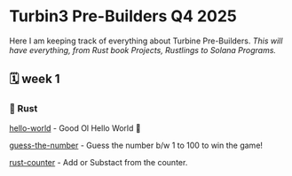 # Turbin3 Pre-Builders Q4 2025

Here I am keeping track of everything about Turbine Pre-Builders. 
*This will have everything, from Rust book Projects, Rustlings to Solana Programs.*

## 🗓️ week 1

### 🦀 Rust
[hello-world](https://github.com/subhadeep-sengupta/hello-world.git) - Good Ol Hello World 🦀

[guess-the-number](https://github.com/subhadeep-sengupta/guess-the-number.git) - Guess the number b/w 1 to 100 to win the game!

[rust-counter](https://github.com/subhadeep-sengupta/rust-counter.git) - Add or Substact from the counter.
